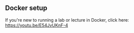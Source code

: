 ## Docker setup

If you're new to running a lab or lecture in Docker, click here: https://youtu.be/E54JvUKnF-4
